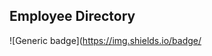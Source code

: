 ## Employee Directory
![Generic badge](https://img.shields.io/badge/<Title>-<Employee Directory>-<green>.svg)](https://shields.io/)

 ## Description
 this is a react run employee directory renders a list of employees and allows the user to sort by first name or search by first name. 

## Table of Contents
* [intsallation](#Installation)
* [usage](#Usage)
* [Technology Utilized](#Technologies)
* [contributing](#Contributing)
* [Tests](#Tests)
* [User Story](#UserStory)
* [ScreenShot](#ScreenShot)
* [Github](#Github)

## Installation
this app runs from the deployed link, for dev install clone repo and run npm i  to install

## Usage
from deployed site renders list, type a first name into the search bar and click the search button to see if any matches appear,clicking on the name tab on the table sorts the table by first name. refresh page to rerender list.

## Technologies
React, Node, Bulma

## License
used the undefined license

## Contributing
Jacob LaMarre contributed to the design.

## Tests
try these test commands: ry searching for Marie in the search bar or clicking the nam top of the name column. 

## UserStory
AS A Employer
I WANT directory of my emplyoees
SO THAT easily search for an employee by  name or sort my employees by name

## ScreenShot
screenshot here!!!!!s
![Screenshot]()
## Github
profile:JTLaMarre
email: jacobtlamarre@gmail.com